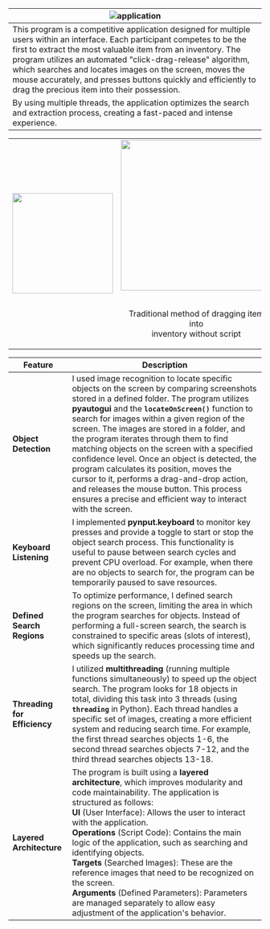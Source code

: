 | ![application](https://github.com/user-attachments/assets/6cbb6405-b523-428d-b97b-83bc1a3dfe52) | 
|----------------------------------------------------------------------------------------------------|
| This program is a competitive application designed for multiple users within an interface. Each participant competes to be the first to extract the most valuable item from an inventory. The program utilizes an automated "click-drag-release" algorithm, which searches and locates images on the screen, moves the mouse accurately, and presses buttons quickly and efficiently to drag the precious item into their possession. |
| By using multiple threads, the application optimizes the search and extraction process, creating a fast-paced and intense experience. |

<table align="center">
  <tr>
    <td><img src="https://github.com/user-attachments/assets/4fb1879c-9d9c-4ead-be69-b6d4dd3f6efb" width="200" /></td>
    <td><img src="https://github.com/user-attachments/assets/8723862b-4fc8-4c2d-b379-44d9aec2599a" width="300" /> <br></br>
    <p style="text-align:center;">Traditional method of dragging item into<br>inventory without script</p></td>
    <td><img src="https://github.com/user-attachments/assets/42749290-ef48-49a8-9036-922dd15abefc" width="300" /><br>
    <p style="text-align:center;">Method of dragging items into inventory using a script</p></td>
  </tr>
</table>


| **Feature**               | **Description**                                                                                                                                                                                                                                                                                                                                                         |
|---------------------------|-------------------------------------------------------------------------------------------------------------------------------------------------------------------------------------------------------------------------------------------------------------------------------------------------------------------------------------------------------------------------|
| **Object Detection**       | I used image recognition to locate specific objects on the screen by comparing screenshots stored in a defined folder. The program utilizes **pyautogui** and the **`locateOnScreen()`** function to search for images within a given region of the screen. The images are stored in a folder, and the program iterates through them to find matching objects on the screen with a specified confidence level. Once an object is detected, the program calculates its position, moves the cursor to it, performs a drag-and-drop action, and releases the mouse button. This process ensures a precise and efficient way to interact with the screen. |
| **Keyboard Listening**     | I implemented **pynput.keyboard** to monitor key presses and provide a toggle to start or stop the object search process. This functionality is useful to pause between search cycles and prevent CPU overload. For example, when there are no objects to search for, the program can be temporarily paused to save resources.                                          |
| **Defined Search Regions** | To optimize performance, I defined search regions on the screen, limiting the area in which the program searches for objects. Instead of performing a full-screen search, the search is constrained to specific areas (slots of interest), which significantly reduces processing time and speeds up the search.                                                       |
| **Threading for Efficiency** | I utilized **multithreading** (running multiple functions simultaneously) to speed up the object search. The program looks for 18 objects in total, dividing this task into 3 threads (using **`threading`** in Python). Each thread handles a specific set of images, creating a more efficient system and reducing search time. For example, the first thread searches objects 1-6, the second thread searches objects 7-12, and the third thread searches objects 13-18. |
| **Layered Architecture**   | The program is built using a **layered architecture**, which improves modularity and code maintainability. The application is structured as follows: <br> **UI** (User Interface): Allows the user to interact with the application. <br> **Operations** (Script Code): Contains the main logic of the application, such as searching and identifying objects. <br> **Targets** (Searched Images): These are the reference images that need to be recognized on the screen. <br> **Arguments** (Defined Parameters): Parameters are managed separately to allow easy adjustment of the application's behavior.  |
